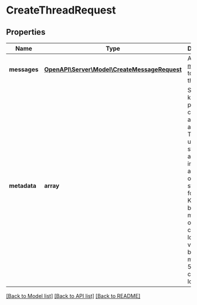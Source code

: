 # CreateThreadRequest

## Properties
Name | Type | Description | Notes
------------ | ------------- | ------------- | -------------
**messages** | [**OpenAPI\Server\Model\CreateMessageRequest**](CreateMessageRequest.md) | A list of [messages](/docs/api-reference/messages) to start the thread with. | [optional] 
**metadata** | **array** | Set of 16 key-value pairs that can be attached to an object. This can be useful for storing additional information about the object in a structured format. Keys can be a maximum of 64 characters long and values can be a maxium of 512 characters long. | [optional] 

[[Back to Model list]](../README.md#documentation-for-models) [[Back to API list]](../README.md#documentation-for-api-endpoints) [[Back to README]](../README.md)


